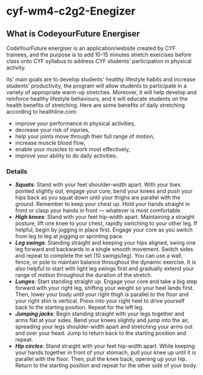 # cyf-wm4-c2g2-Enegizer

## What is CodeyourFuture Energiser
CodeYourFuture energiser is an application/website created by CYF trainees, and the purpose is to add 10-15 minutes stretch exercises before class onto CYF syllabus to address CYF students’ participation in physical activity.

Its’ main goals are to develop students' healthy lifestyle habits and increase students' productivity, the program will allow students to participate in a variety of appropriate warm-up stretches. Moreover, it will help develop and reinforce healthy lifestyle behaviours, and it will educate students on the health benefits of stretching. Here are some benefits of daily stretching according to healthline.com:

- improve your performance in physical activities,
- decrease your risk of injuries, 
- help your joints move through their full range of motion, 
- increase muscle blood flow, 
- enable your muscles to work most effectively,
- improve your ability to do daily activities.
  
### Details
- ***Squats***: Stand with your feet shoulder-width apart. With your toes pointed slightly out, engage your core, bend your knees and push your hips back as you squat down until your thighs are parallel with the ground. Remember to keep your chest up. Hold your hands straight in front or clasp your hands in front — whatever is most comfortable.
- ***High knees***: Stand with your feet hip-width apart. Maintaining a straight posture, lift one knee to your chest, rapidly switching to your other leg. If helpful, begin by jogging in place first. Engage your core as you switch from leg to leg at jogging or sprinting pace.
- ***Leg swings***: Standing straight and keeping your hips aligned, swing one leg forward and backwards in a single smooth movement. Switch sides and repeat to complete the set (10 swings/leg). You can use a wall, fence, or pole to maintain balance throughout the dynamic exercise. It is also helpful to start with light leg swings first and gradually extend your range of motion throughout the duration of the stretch.
- ***Lunges***: Start standing straight up. Engage your core and take a big step forward with your right leg, shifting your weight so your heel lands first. Then, lower your body until your right thigh is parallel to the floor and your right shin is vertical. Press into your right heel to drive yourself back to the starting position. Repeat for the left leg.
- ***Jumping jacks***: Begin standing straight with your legs together and arms flat at your sides. Bend your knees slightly and jump into the air, spreading your legs shoulder-width apart and stretching your arms out and over your head. Jump to return back to the starting position and repeat.
- ***Hip circles***: Stand straight with your feet hip-width apart. While keeping your hands together in front of your stomach, pull your knee up until it is parallel with the floor. Then, pull the knee back, opening up your hip. Return to the starting position and repeat for the other side of your body. 


